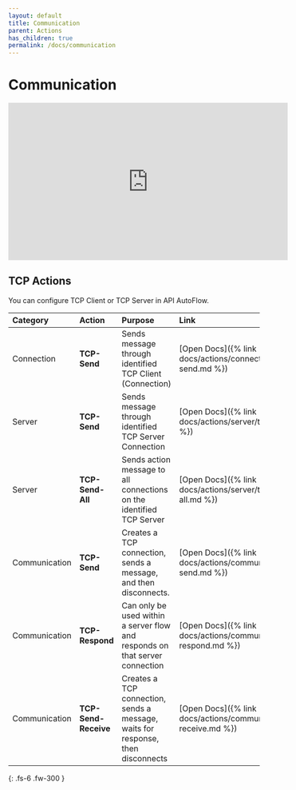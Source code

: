 ```yaml
---
layout: default
title: Communication
parent: Actions
has_children: true
permalink: /docs/communication
---
```

# Communication
<iframe width="560" height="315" src="https://www.youtube.com/embed/4b-QaA8NTd4" title="YouTube video player" frameborder="0" allow="accelerometer; autoplay; clipboard-write; encrypted-media; gyroscope; picture-in-picture" allowfullscreen></iframe>

## TCP Actions
You can configure TCP Client or TCP Server in API AutoFlow.

| Category  | Action                       | Purpose                       |  Link  |
|:-----------------|:------------------------------|:---------------------------|:---------------------------|
| Connection | **TCP-Send** |  Sends message through identified TCP Client (Connection)  |  [Open Docs]({% link docs/actions/connection/tcp-send.md %})  |
| Server | **TCP-Send** |  Sends message through identified TCP Server Connection  | [Open Docs]({% link docs/actions/server/tcp-send.md %})  |
| Server | **TCP-Send-All** |  Sends action message to all connections on the identified TCP Server   | [Open Docs]({% link docs/actions/server/tcp-send-all.md %})  |
| Communication | **TCP-Send** |  Creates a TCP connection, sends a message, and then disconnects.  |  [Open Docs]({% link docs/actions/communication/tcp-send.md %}) |
| Communication | **TCP-Respond** | Can only be used within a server flow and responds on that server connection  |  [Open Docs]({% link docs/actions/communication/tcp-respond.md %}) |
| Communication | **TCP-Send-Receive** | Creates a TCP connection, sends a message, waits for response, then disconnects  |  [Open Docs]({% link docs/actions/communication/tcp-receive.md %}) |

{: .fs-6 .fw-300 }
